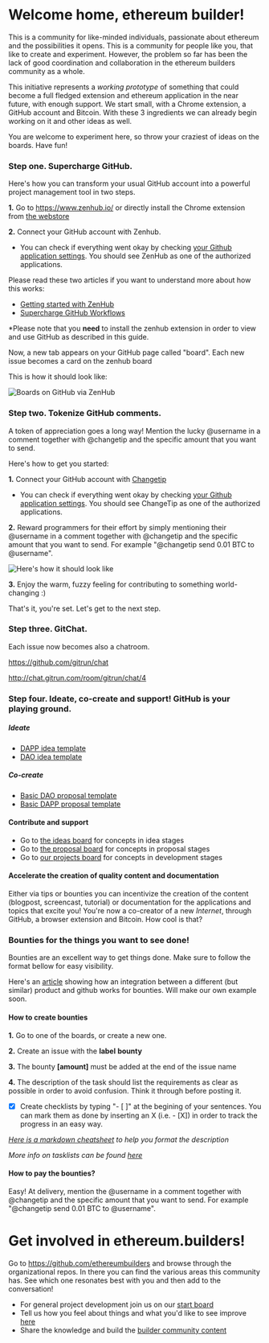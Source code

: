 Welcome home, ethereum builder!
=====
This is a community for like-minded individuals, passionate about ethereum and the possibilities it opens. This is a community for people like you, that like to create and experiment. However, the problem so far has been the lack of good coordination and collaboration in the ethereum builders community as a whole. 

This initiative represents a _working prototype_ of something that could become a full fledged extension and ethereum application in the near future, with enough support. We start small, with a Chrome extension, a GitHub account and Bitcoin. With these 3 ingredients we can already begin working on it and other ideas as well.

You are welcome to experiment here, so throw your craziest of ideas on the boards. Have fun!

### Step one. Supercharge GitHub.

Here's how you can transform your usual GitHub account into a powerful project management tool in two steps.

**1.** Go to https://www.zenhub.io/ or directly install the Chrome extension from [the webstore](https://chrome.google.com/webstore/detail/zenhub-for-github/ogcgkffhplmphkaahpmffcafajaocjbd)

**2.** Connect your GitHub account with Zenhub. 
* You can check if everything went okay by checking [your Github application settings](https://github.com/settings/applications). You should see ZenHub as one of the authorized applications.

Please read these two articles if you want to understand more about how this works:
* [Getting started with ZenHub](https://www.zenhub.io/blog/getting-started-with-zenhub/)
* [Supercharge GitHub Workflows](https://www.zenhub.io/blog/supercharge-github-workflows-introducing-zenhub-part-i/)

*Please note that you __need__ to install the zenhub extension in order to view and use GitHub as described in this guide. 

Now, a new tab appears on your GitHub page called "board". Each new issue becomes a card on the zenhub board

This is how it should look like:

![Boards on GitHub via ZenHub](https://camo.githubusercontent.com/c653bdc5842cf262547739eeca8d620fe49754e1/68747470733a2f2f7777772e7a656e6875622e696f2f626c6f672f636f6e74656e742f696d616765732f323031342f4f63742f4f7267616e697a65642d426f6172642e6a7067)

### Step two. Tokenize GitHub comments.

A token of appreciation goes a long way! Mention the lucky @username in a comment together with @changetip and the specific amount that you want to send.

Here's how to get you started:

**1.** Connect your GitHub account with [Changetip](https://www.changetip.com/tip-online/github)

* You can check if everything went okay by checking [your Github application settings](https://github.com/settings/applications). You should see ChangeTip as one of the authorized applications.

**2.** Reward programmers for their effort by simply mentioning their @username in a comment together with @changetip and the specific amount that you want to send. For example "@changetip send 0.01 BTC to @username".

![Here's how it should look like](https://camo.githubusercontent.com/62df85ca0273b075614a36ac7c0bf067f59a5752/68747470733a2f2f692e696d6775722e636f6d2f4d6644613031532e706e67)

**3.** Enjoy the warm, fuzzy feeling for contributing to something world-changing :)

That's it, you're set. Let's get to the next step.

### Step three. GitChat.

Each issue now becomes also a chatroom.

https://github.com/gitrun/chat

http://chat.gitrun.com/room/gitrun/chat/4

### Step four. Ideate, co-create and support! GitHub is your playing ground.

##### Ideate

* [DAPP idea template](https://github.com/ethereumbuilders/ideas/wiki/DAPP-idea-template) 
* [DAO idea template](https://github.com/ethereumbuilders/ideas/wiki/DAO-idea-template)

##### Co-create

* [Basic DAO proposal template](https://github.com/ethereumbuilders/proposals/wiki/basic-DAO-template)
* [Basic DAPP proposal template](https://github.com/ethereumbuilders/proposals/wiki/Basic-DAPP-template) 

#### Contribute and support

* Go to [the ideas board](https://github.com/ethereumbuilders/ideas#boards "ethereum.builders/ideas") for concepts in idea stages
* Go to [the proposal board](https://github.com/ethereumbuilders/proposals#boards "ethereum.builders/proposals") for concepts in proposal stages
* Go to [our projects board](https://github.com/ethereumbuilders/projects#boards "ethereum.builders/projects") for concepts in development stages

#### Accelerate the creation of **quality** content and documentation

Either via tips or bounties you can incentivize the creation of the content (blogpost, screencast, tutorial) or documentation for the applications and topics that excite you! You're now a co-creator of a new _Internet_, through GitHub, a browser extension and Bitcoin. How cool is that? 

### Bounties for the things you want to see done! 

Bounties are an excellent way to get things done. Make sure to follow the format bellow for easy visibility. 

Here's an [article](http://blog.bountysource.com/post/89776164469/waffle-bountysource-attracting-open-source-community ) showing how an integration between a different (but similar) product and github works for bounties. Will make our own example soon.

#### How to create bounties

**1.** Go to one of the boards, or create a new one. 

**2.** Create an issue with the **label** __bounty__  

**3.** The bounty __[amount]__ must be added at the end of the issue name

**4.** The description of the task should list the requirements as clear as possible in order to avoid confusion. Think it through before posting it. 

- [x] Create checklists by typing "- [ ]" at the begining of your sentences. You can mark them as done by inserting an X (i.e. - [X]) in order to track the progress in an easy way. 

*[Here is a markdown cheatsheet](https://github.com/adam-p/markdown-here/wiki/Markdown-Cheatsheet) to help you format the description*

*More info on tasklists can be found [here](https://github.com/blog/1375%0A-task-lists-in-gfm-issues-pulls-comments)*

#### How to pay the bounties?

Easy! At delivery, mention the @username in a comment together with @changetip and the specific amount that you want to send. For example "@changetip send 0.01 BTC to @username".

# Get involved in ethereum.builders!

Go to https://github.com/ethereumbuilders and browse through the organizational repos. In there you can find the various areas this community has. See which one resonates best with you and then add to the conversation! 

* For general project development join us on our [start board](https://github.com/ethereumbuilders/start#boards) 
* Tell us how you feel about things and what you'd like to see improve [here](https://github.com/ethereumbuilders/feedback/#boards)
* Share the knowledge and build the [builder community content](https://github.com/ethereumbuilders/education/#boards)
